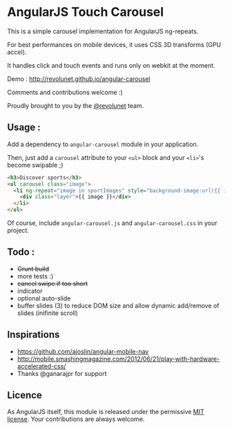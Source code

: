 # AngularJS Touch Carousel

This is a simple carousel implementation for AngularJS ng-repeats.

For best performances on mobile devices, it uses CSS 3D transforms (GPU accel).

It handles click and touch events and runs only on webkit at the moment.

Demo : http://revolunet.github.io/angular-carousel

Comments and contributions welcome :)

Proudly brought to you by the [@revolunet](http://twitter.com/revolunet) team.

## Usage :

Add a dependency to `angular-carousel` module in your application.

Then, just add a `carousel` attribute to your `<ul>` block and your `<li>`'s become swipable ;)

```html
<h3>Discover sports</h3>
<ul carousel class="image">
  <li ng-repeat="image in sportImages" style="background-image:url({{ image }});">
    <div class="layer">{{ image }}</div>
  </li>
</ul>
```

Of course, include `angular-carousel.js` and `angular-carousel.css` in your project.

## Todo :
 - ~~Grunt build~~
 - more tests :)
 - ~~cancel swipe if too short~~
 - indicator
 - optional auto-slide
 - buffer slides (3) to reduce DOM size and allow dynamic add/remove of slides (inifinite scroll)

## Inspirations
 - https://github.com/ajoslin/angular-mobile-nav
 - http://mobile.smashingmagazine.com/2012/06/21/play-with-hardware-accelerated-css/
 - Thanks @ganarajpr for support

## Licence
As AngularJS itself, this module is released under the permissive [MIT license](http://revolunet.mit-license.org). Your contributions are always welcome.
